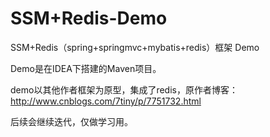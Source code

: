 # SSM+Redis-Demo
SSM+Redis（spring+springmvc+mybatis+redis）框架 Demo

Demo是在IDEA下搭建的Maven项目。

demo以其他作者框架为原型，集成了redis，原作者博客：
http://www.cnblogs.com/7tiny/p/7751732.html

后续会继续迭代，仅做学习用。
